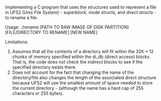 Implementing a C program that uses the structures used to represent a file in UFS2 (Unix File System) - superblock, inode structs, and direct structs - to rename a file.

Usage:
./rename [PATH TO RAW IMAGE OF DISK PARTITION] [FILE/DIRECTORY TO RENAME] [NEW NAME]

Limitations:
1. Assumes that all the contents of a directory will fit within the 32K * 12 chunks of memory specified within the di_db (direct access) blocks.
That is, the code does not check the indirect blocks to see if the specified directory exists there. 
2. Does not account for the fact that changing the name of the directory/file also changes the length of the associated direct structure because UFS2 will use the smallest amount
of space needed to store the current directory - (although the name has a hard cap of 255 characters or 255 bytes). 

